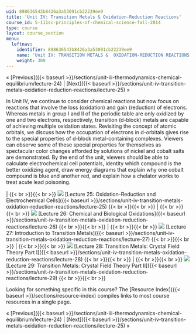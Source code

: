 ```yaml
---
uid: 898636543b8426a3a53091cb22239ee9
title: 'Unit IV: Transition Metals & Oxidation-Reduction Reactions'
course_id: 5-111sc-principles-of-chemical-science-fall-2014
type: course
layout: course_section
menu:
  leftnav:
    identifier: 898636543b8426a3a53091cb22239ee9
    name: 'Unit IV: TRANSITION METALS &  OXIDATION-REDUCTION REACTIONS'
    weight: 300
---
```


« [Previous]({{< baseurl >}}/sections/unit-iii-thermodynamics-chemical-equilibrium/lecture-24) | [Next]({{< baseurl >}}/sections/unit-iv-transition-metals-oxidation-reduction-reactions/lecture-25) »

In Unit IV, we continue to consider chemical reactions but now focus on reactions that involve the loss (oxidation) and gain (reduction) of electrons. Whereas metals in group I and II of the periodic table are only oxidized by one and two electrons, respectively, transition (d-block) metals are capable of achieving multiple oxidation states. Revisiting the concept of atomic orbitals, we discuss how the occupation of electrons in d-orbitals gives rise to the special properties of d-block metal-containing complexes. Viewers can observe some of these special properties for themselves as spectacular color changes afforded by solutions of nickel and cobalt salts are demonstrated. By the end of the unit, viewers should be able to calculate electrochemical cell potentials, identity which compound is the better oxidizing agent, draw energy diagrams that explain why one cobalt compound is blue and another red, and explain how a chelator works to treat acute lead poisoning.

|  {{< br >}}{{< br >}} ![](https://open-learning-course-data-production.s3.amazonaws.com/5-111sc-principles-of-chemical-science-fall-2014/edd4f83c96c80e429689e7209e9198f0_Lecture_25.jpg) [Lecture 25: Oxidation-Reduction and Electrochemical Cells]({{< baseurl >}}/sections/unit-iv-transition-metals-oxidation-reduction-reactions/lecture-25) {{< br >}}{{< br >}}  |  {{< br >}}{{< br >}} ![](https://open-learning-course-data-production.s3.amazonaws.com/5-111sc-principles-of-chemical-science-fall-2014/3b03d54d9e226ece0930e783d1d2b15c_Lecture_26.jpg) [Lecture 26: Chemical and Biological Oxidations]({{< baseurl >}}/sections/unit-iv-transition-metals-oxidation-reduction-reactions/lecture-26) {{< br >}}{{< br >}}  |  {{< br >}}{{< br >}} ![](https://open-learning-course-data-production.s3.amazonaws.com/5-111sc-principles-of-chemical-science-fall-2014/06337701e25b8505de8164455c04c620_Lecture_27.jpg) [Lecture 27: Introduction to Transition Metals]({{< baseurl >}}/sections/unit-iv-transition-metals-oxidation-reduction-reactions/lecture-27) {{< br >}}{{< br >}}  |  {{< br >}}{{< br >}} ![](https://open-learning-course-data-production.s3.amazonaws.com/5-111sc-principles-of-chemical-science-fall-2014/af4d350d34ab0849ef969550987d4a7c_Lecture_28.jpg) [Lecture 28: Transition Metals: Crystal Field Theory Part I]({{< baseurl >}}/sections/unit-iv-transition-metals-oxidation-reduction-reactions/lecture-28) {{< br >}}{{< br >}}  |  {{< br >}}{{< br >}} ![](https://open-learning-course-data-production.s3.amazonaws.com/5-111sc-principles-of-chemical-science-fall-2014/8e9af01a2cfe9dbc13a8b2e8b431b26d_Lecture_29.jpg) [Lecture 29: Transition Metals: Crystal Field Theory Part II]({{< baseurl >}}/sections/unit-iv-transition-metals-oxidation-reduction-reactions/lecture-29) {{< br >}}{{< br >}}  

Looking for something specific in this course? The [Resource Index]({{< baseurl >}}/sections/resource-index) compiles links to most course resources in a single page.

« [Previous]({{< baseurl >}}/sections/unit-iii-thermodynamics-chemical-equilibrium/lecture-24) | [Next]({{< baseurl >}}/sections/unit-iv-transition-metals-oxidation-reduction-reactions/lecture-25) »